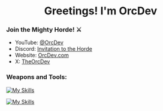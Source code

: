 <h1 align="center">Greetings! I'm OrcDev</h1>

<h3>Join the Mighty Horde! ⚔️</h3>
<ul>
  <li>YouTube: <a href="https://www.youtube.com/@orcdev">@OrcDev</a></li>
  <li>Discord: <a href="https://discord.com/invite/uFB5YzH9YG">Invitation to the Horde</a></li>
  <li>Website: <a href="https://orcdev.com">OrcDev.com</a></li>
  <li>X: <a href="https://x.com/theorcdev">TheOrcDev</a></li>
</ul>

<h3 align="left">Weapons and Tools:</h3>

[![My Skills](https://skillicons.dev/icons?i=js,ts,nextjs,react,nodejs,nestjs,tailwind&theme=light)](https://skillicons.dev#gh-dark-mode-only)

[![My Skills](https://skillicons.dev/icons?i=js,ts,nextjs,react,nodejs,nestjs,tailwind&theme=dark)](https://skillicons.dev#gh-light-mode-only)

